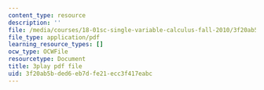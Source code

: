 ```yaml
---
content_type: resource
description: ''
file: /media/courses/18-01sc-single-variable-calculus-fall-2010/3f20ab5bded6eb7dfe21ecc3f417eabc_QLo5dRFEyl8.pdf
file_type: application/pdf
learning_resource_types: []
ocw_type: OCWFile
resourcetype: Document
title: 3play pdf file
uid: 3f20ab5b-ded6-eb7d-fe21-ecc3f417eabc
---
```

